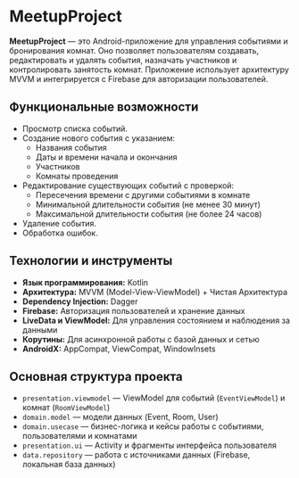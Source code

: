 # MeetupProject

**MeetupProject** — это Android-приложение для управления событиями и бронирования комнат. Оно позволяет пользователям создавать, редактировать и удалять события, назначать участников и контролировать занятость комнат. Приложение использует архитектуру MVVM и интегрируется с Firebase для авторизации пользователей.

## Функциональные возможности

- Просмотр списка событий.
- Создание нового события с указанием:
  - Названия события
  - Даты и времени начала и окончания
  - Участников
  - Комнаты проведения
- Редактирование существующих событий с проверкой:
  - Пересечения времени с другими событиями в комнате
  - Минимальной длительности события (не менее 30 минут)
  - Максимальной длительности события (не более 24 часов)
- Удаление события.
- Обработка ошибок.

## Технологии и инструменты

- **Язык программирования:** Kotlin
- **Архитектура:** MVVM (Model-View-ViewModel) + Чистая Архитектура
- **Dependency Injection:** Dagger
- **Firebase:** Авторизация пользователей и хранение данных
- **LiveData и ViewModel:** Для управления состоянием и наблюдения за данными
- **Корутины:** Для асинхронной работы с базой данных и сетью
- **AndroidX:** AppCompat, ViewCompat, WindowInsets

## Основная структура проекта

- `presentation.viewmodel` — ViewModel для событий (`EventViewModel`) и комнат (`RoomViewModel`)
- `domain.model` — модели данных (Event, Room, User)
- `domain.usecase` — бизнес-логика и кейсы работы с событиями, пользователями и комнатами
- `presentation.ui` — Activity и фрагменты интерфейса пользователя
- `data.repository` — работа с источниками данных (Firebase, локальная база данных)
